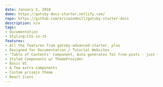 ```yaml
---
date: January 3, 2018
demo: https://gatsby-docs-starter.netlify.com/
repo: https://github.com/ericwindmill/gatsby-starter-docs
description: n/a
tags:
- documentation
- Styling:CSS-in-JS
features:
- All the features from gatsby-advanced-starter, plus
- Designed for Documentation / Tutorial Websites
- ‘Table of Contents’ Component, Auto generates ToC from posts - just follow the file frontmatter conventions from markdown files in ‘lessons’.
- Styled Components w/ ThemeProvider
- Basic UI
- A few extra components
- Custom prismjs theme
- React Icons
---
```

